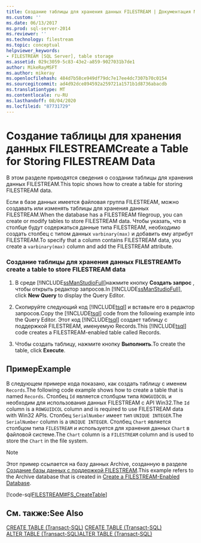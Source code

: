 ```yaml
---
title: Создание таблицы для хранения данных FILESTREAM | Документация Майкрософт
ms.custom: ''
ms.date: 06/13/2017
ms.prod: sql-server-2014
ms.reviewer: ''
ms.technology: filestream
ms.topic: conceptual
helpviewer_keywords:
- FILESTREAM [SQL Server], table storage
ms.assetid: 029c3059-5c83-43e2-a859-9027031b7de1
author: MikeRayMSFT
ms.author: mikeray
ms.openlocfilehash: 484d7b58ce949df79dc7e17ee4dc7307b70c0154
ms.sourcegitcommit: ad4d92dce894592a259721a1571b1d8736abacdb
ms.translationtype: MT
ms.contentlocale: ru-RU
ms.lasthandoff: 08/04/2020
ms.locfileid: "87731729"
---
```

# <a name="create-a-table-for-storing-filestream-data"></a><span data-ttu-id="a021e-102">Создание таблицы для хранения данных FILESTREAM</span><span class="sxs-lookup"><span data-stu-id="a021e-102">Create a Table for Storing FILESTREAM Data</span></span>
  <span data-ttu-id="a021e-103">В этом разделе приводятся сведения о создании таблицы для хранения данных FILESTREAM.</span><span class="sxs-lookup"><span data-stu-id="a021e-103">This topic shows how to create a table for storing FILESTREAM data.</span></span>  
  
 <span data-ttu-id="a021e-104">Если в базе данных имеется файловая группа FILESTREAM, можно создавать или изменять таблицы для хранения данных FILESTREAM.</span><span class="sxs-lookup"><span data-stu-id="a021e-104">When the database has a FILESTREAM filegroup, you can create or modify tables to store FILESTREAM data.</span></span> <span data-ttu-id="a021e-105">Чтобы указать, что в столбце будут содержаться данные типа FILESTREAM, необходимо создать столбец с типом данных `varbinary(max)` и добавить ему атрибут FILESTREAM.</span><span class="sxs-lookup"><span data-stu-id="a021e-105">To specify that a column contains FILESTREAM data, you create a `varbinary(max)` column and add the FILESTREAM attribute.</span></span>  
  
### <a name="to-create-a-table-to-store-filestream-data"></a><span data-ttu-id="a021e-106">Создание таблицы для хранения данных FILESTREAM</span><span class="sxs-lookup"><span data-stu-id="a021e-106">To create a table to store FILESTREAM data</span></span>  
  
1.  <span data-ttu-id="a021e-107">В среде [!INCLUDE[ssManStudioFull](../../includes/ssmanstudiofull-md.md)]нажмите кнопку **Создать запрос** , чтобы открыть редактор запросов.</span><span class="sxs-lookup"><span data-stu-id="a021e-107">In [!INCLUDE[ssManStudioFull](../../includes/ssmanstudiofull-md.md)], click **New Query** to display the Query Editor.</span></span>  
  
2.  <span data-ttu-id="a021e-108">Скопируйте следующий код [!INCLUDE[tsql](../../includes/tsql-md.md)] и вставьте его в редактор запросов.</span><span class="sxs-lookup"><span data-stu-id="a021e-108">Copy the [!INCLUDE[tsql](../../includes/tsql-md.md)] code from the following example into the Query Editor.</span></span> <span data-ttu-id="a021e-109">Этот код [!INCLUDE[tsql](../../includes/tsql-md.md)] создает таблицу с поддержкой FILESTREAM, именуемую Records.</span><span class="sxs-lookup"><span data-stu-id="a021e-109">This [!INCLUDE[tsql](../../includes/tsql-md.md)] code creates a FILESTREAM-enabled table called Records.</span></span>  
  
3.  <span data-ttu-id="a021e-110">Чтобы создать таблицу, нажмите кнопку **Выполнить**.</span><span class="sxs-lookup"><span data-stu-id="a021e-110">To create the table, click **Execute**.</span></span>  
  
## <a name="example"></a><span data-ttu-id="a021e-111">Пример</span><span class="sxs-lookup"><span data-stu-id="a021e-111">Example</span></span>  
 <span data-ttu-id="a021e-112">В следующем примере кода показано, как создать таблицу с именем `Records`.</span><span class="sxs-lookup"><span data-stu-id="a021e-112">The following code example shows how to create a table that is named `Records`.</span></span> <span data-ttu-id="a021e-113">Столбец `Id` является столбцом типа `ROWGUIDCOL` и необходим для использования данных FILESTREAM с API Win32.</span><span class="sxs-lookup"><span data-stu-id="a021e-113">The `Id` column is a `ROWGUIDCOL` column and is required to use FILESTREAM data with Win32 APIs.</span></span> <span data-ttu-id="a021e-114">Столбец `SerialNumber` имеет тип `UNIQUE INTEGER`.</span><span class="sxs-lookup"><span data-stu-id="a021e-114">The `SerialNumber` column is a `UNIQUE INTEGER`.</span></span> <span data-ttu-id="a021e-115">Столбец `Chart` является столбцом типа `FILESTREAM` и используется для хранения данных `Chart` в файловой системе.</span><span class="sxs-lookup"><span data-stu-id="a021e-115">The `Chart` column is a `FILESTREAM` column and is used to store the `Chart` in the file system.</span></span>  
  
> [!NOTE]  
>  <span data-ttu-id="a021e-116">Этот пример ссылается на базу данных Archive, созданную в разделе [Создание базы данных с поддержкой FILESTREAM](create-a-filestream-enabled-database.md).</span><span class="sxs-lookup"><span data-stu-id="a021e-116">This example refers to the Archive database that is created in [Create a FILESTREAM-Enabled Database](create-a-filestream-enabled-database.md).</span></span>  
  
 [!code-sql[FILESTREAM#FS_CreateTable](../../snippets/tsql/SQL15/tsql/filestream/transact-sql/filestream.sql#fs_createtable)]  
  
## <a name="see-also"></a><span data-ttu-id="a021e-117">См. также:</span><span class="sxs-lookup"><span data-stu-id="a021e-117">See Also</span></span>  
 <span data-ttu-id="a021e-118">[CREATE TABLE (Transact-SQL)](/sql/t-sql/statements/create-table-transact-sql) </span><span class="sxs-lookup"><span data-stu-id="a021e-118">[CREATE TABLE &#40;Transact-SQL&#41;](/sql/t-sql/statements/create-table-transact-sql) </span></span>  
 [<span data-ttu-id="a021e-119">ALTER TABLE (Transact-SQL)</span><span class="sxs-lookup"><span data-stu-id="a021e-119">ALTER TABLE &#40;Transact-SQL&#41;</span></span>](/sql/t-sql/statements/alter-table-transact-sql)  
  
  

